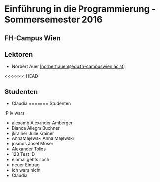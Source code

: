 # Einführung in die Programmierung - Sommersemester 2016
## FH-Campus Wien 

## Lektoren
+ Norbert Auer [norbert.auer@edu.fh-campuswien.ac.at]

<<<<<<< HEAD
## Studenten
+ Claudia
=======
 Studenten

:P lv wars



+ alexamb Alexander Amberger
+ Bianca Allegra Buchner 
+ jkrainer Julie Krainer
+ AnnaMajewski Anna Majewski
+ josmos Josef Moser
+ Alexander Tolios
+ 123 Test :D
+ einmal gehts noch
+ neuer Eintrag
+ ich wars nicht
+ Claudia
